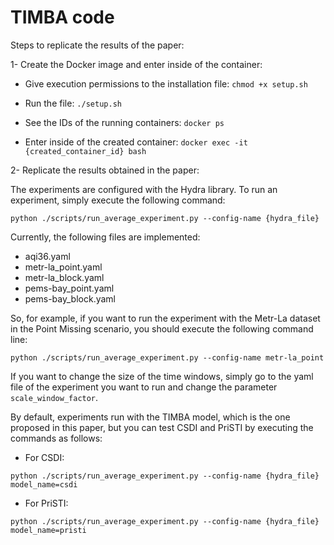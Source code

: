 # TIMBA code

Steps to replicate the results of the paper:

1- Create the Docker image and enter inside of the container:

- Give execution permissions to the installation file: ```chmod +x setup.sh```

- Run the file: ```./setup.sh```

- See the IDs of the running containers: ```docker ps```

- Enter inside of the created container: ```docker exec -it {created_container_id} bash```

2- Replicate the results obtained in the paper:

The experiments are configured with the Hydra library. To run an experiment, simply execute the following command:

```python ./scripts/run_average_experiment.py --config-name {hydra_file}```

Currently, the following files are implemented:

- aqi36.yaml
- metr-la_point.yaml
- metr-la_block.yaml
- pems-bay_point.yaml
- pems-bay_block.yaml

So, for example, if you want to run the experiment with the Metr-La dataset in the Point Missing scenario, you should execute the following command line:

```python ./scripts/run_average_experiment.py --config-name metr-la_point```

If you want to change the size of the time windows, simply go to the yaml file of the experiment you want to run and change the parameter ```scale_window_factor```.

By default, experiments run with the TIMBA model, which is the one proposed in this paper, but you can test CSDI and PriSTI by executing the commands as follows:

- For CSDI:

```python ./scripts/run_average_experiment.py --config-name {hydra_file} model_name=csdi```

- For PriSTI:

```python ./scripts/run_average_experiment.py --config-name {hydra_file} model_name=pristi```
